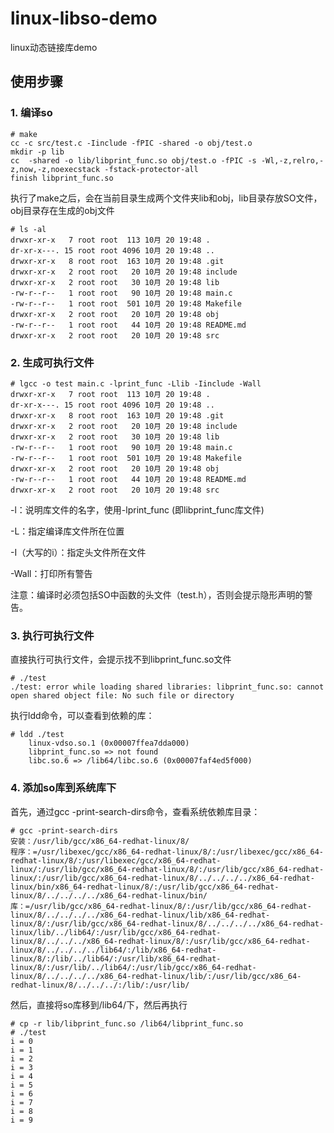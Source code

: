 # linux-libso-demo
linux动态链接库demo

## 使用步骤

### 1. 编译so
```shell
# make
cc -c src/test.c -Iinclude -fPIC -shared -o obj/test.o
mkdir -p lib
cc  -shared -o lib/libprint_func.so obj/test.o -fPIC -s -Wl,-z,relro,-z,now,-z,noexecstack -fstack-protector-all
finish libprint_func.so

```
执行了make之后，会在当前目录生成两个文件夹lib和obj，lib目录存放SO文件，obj目录存在生成的obj文件
```shell
# ls -al
drwxr-xr-x   7 root root  113 10月 20 19:48 .
dr-xr-x---. 15 root root 4096 10月 20 19:48 ..
drwxr-xr-x   8 root root  163 10月 20 19:48 .git
drwxr-xr-x   2 root root   20 10月 20 19:48 include
drwxr-xr-x   2 root root   30 10月 20 19:48 lib
-rw-r--r--   1 root root   90 10月 20 19:48 main.c
-rw-r--r--   1 root root  501 10月 20 19:48 Makefile
drwxr-xr-x   2 root root   20 10月 20 19:48 obj
-rw-r--r--   1 root root   44 10月 20 19:48 README.md
drwxr-xr-x   2 root root   20 10月 20 19:48 src

```

### 2. 生成可执行文件
```shell
# lgcc -o test main.c -lprint_func -Llib -Iinclude -Wall
drwxr-xr-x   7 root root  113 10月 20 19:48 .
dr-xr-x---. 15 root root 4096 10月 20 19:48 ..
drwxr-xr-x   8 root root  163 10月 20 19:48 .git
drwxr-xr-x   2 root root   20 10月 20 19:48 include
drwxr-xr-x   2 root root   30 10月 20 19:48 lib
-rw-r--r--   1 root root   90 10月 20 19:48 main.c
-rw-r--r--   1 root root  501 10月 20 19:48 Makefile
drwxr-xr-x   2 root root   20 10月 20 19:48 obj
-rw-r--r--   1 root root   44 10月 20 19:48 README.md
drwxr-xr-x   2 root root   20 10月 20 19:48 src

```
-l：说明库文件的名字，使用-lprint_func (即libprint_func库文件)

-L：指定编译库文件所在位置

-I（大写的i）：指定头文件所在文件

-Wall：打印所有警告

注意：编译时必须包括SO中函数的头文件（test.h），否则会提示隐形声明的警告。

### 3. 执行可执行文件
直接执行可执行文件，会提示找不到libprint_func.so文件
```shell
# ./test
./test: error while loading shared libraries: libprint_func.so: cannot open shared object file: No such file or directory
```
执行ldd命令，可以查看到依赖的库：
```shell
# ldd ./test
	linux-vdso.so.1 (0x00007ffea7dda000)
	libprint_func.so => not found
	libc.so.6 => /lib64/libc.so.6 (0x00007faf4ed5f000)
```
### 4. 添加so库到系统库下

首先，通过gcc -print-search-dirs命令，查看系统依赖库目录：

```shell
# gcc -print-search-dirs
安装：/usr/lib/gcc/x86_64-redhat-linux/8/
程序：=/usr/libexec/gcc/x86_64-redhat-linux/8/:/usr/libexec/gcc/x86_64-redhat-linux/8/:/usr/libexec/gcc/x86_64-redhat-linux/:/usr/lib/gcc/x86_64-redhat-linux/8/:/usr/lib/gcc/x86_64-redhat-linux/:/usr/lib/gcc/x86_64-redhat-linux/8/../../../../x86_64-redhat-linux/bin/x86_64-redhat-linux/8/:/usr/lib/gcc/x86_64-redhat-linux/8/../../../../x86_64-redhat-linux/bin/
库：=/usr/lib/gcc/x86_64-redhat-linux/8/:/usr/lib/gcc/x86_64-redhat-linux/8/../../../../x86_64-redhat-linux/lib/x86_64-redhat-linux/8/:/usr/lib/gcc/x86_64-redhat-linux/8/../../../../x86_64-redhat-linux/lib/../lib64/:/usr/lib/gcc/x86_64-redhat-linux/8/../../../x86_64-redhat-linux/8/:/usr/lib/gcc/x86_64-redhat-linux/8/../../../../lib64/:/lib/x86_64-redhat-linux/8/:/lib/../lib64/:/usr/lib/x86_64-redhat-linux/8/:/usr/lib/../lib64/:/usr/lib/gcc/x86_64-redhat-linux/8/../../../../x86_64-redhat-linux/lib/:/usr/lib/gcc/x86_64-redhat-linux/8/../../../:/lib/:/usr/lib/
```
然后，直接将so库移到/lib64/下，然后再执行

```shell
# cp -r lib/libprint_func.so /lib64/libprint_func.so
# ./test
i = 0
i = 1
i = 2
i = 3
i = 4
i = 5
i = 6
i = 7
i = 8
i = 9
```
